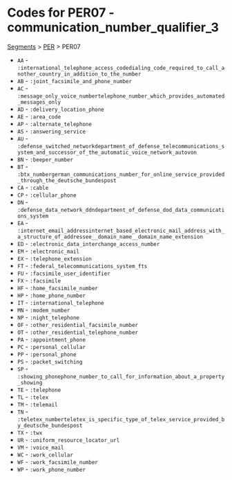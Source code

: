 # Codes for PER07 - communication_number_qualifier_3
[Segments](../segments.md) > [PER](../segments/PER.md) > PER07
* `AA` - `:international_telephone_access_codedialing_code_required_to_call_another_country_in_addition_to_the_number`
* `AB` - `:joint_facsimile_and_phone_number`
* `AC` - `:message_only_voice_numbertelephone_number_which_provides_automated_messages_only`
* `AD` - `:delivery_location_phone`
* `AE` - `:area_code`
* `AP` - `:alternate_telephone`
* `AS` - `:answering_service`
* `AU` - `:defense_switched_networkdepartment_of_defense_telecommunications_system_and_successor_of_the_automatic_voice_network_autovon`
* `BN` - `:beeper_number`
* `BT` - `:btx_numbergerman_communications_number_for_online_service_provided_through_the_deutsche_bundespost`
* `CA` - `:cable`
* `CP` - `:cellular_phone`
* `DN` - `:defense_data_network_ddndepartment_of_defense_dod_data_communications_system`
* `EA` - `:internet_email_addressinternet_based_electronic_mail_address_with_a_structure_of_addressee__domain_name__domain_name_extension`
* `ED` - `:electronic_data_interchange_access_number`
* `EM` - `:electronic_mail`
* `EX` - `:telephone_extension`
* `FT` - `:federal_telecommunications_system_fts`
* `FU` - `:facsimile_user_identifier`
* `FX` - `:facsimile`
* `HF` - `:home_facsimile_number`
* `HP` - `:home_phone_number`
* `IT` - `:international_telephone`
* `MN` - `:modem_number`
* `NP` - `:night_telephone`
* `OF` - `:other_residential_facsimile_number`
* `OT` - `:other_residential_telephone_number`
* `PA` - `:appointment_phone`
* `PC` - `:personal_cellular`
* `PP` - `:personal_phone`
* `PS` - `:packet_switching`
* `SP` - `:showing_phonephone_number_to_call_for_information_about_a_property_showing`
* `TE` - `:telephone`
* `TL` - `:telex`
* `TM` - `:telemail`
* `TN` - `:teletex_numberteletex_is_specific_type_of_telex_service_provided_by_deutsche_bundespost`
* `TX` - `:twx`
* `UR` - `:uniform_resource_locator_url`
* `VM` - `:voice_mail`
* `WC` - `:work_cellular`
* `WF` - `:work_facsimile_number`
* `WP` - `:work_phone_number`
